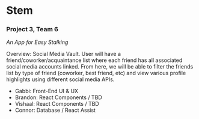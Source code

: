 # Stem

### Project 3, Team 6
*An App for Easy Stalking*

Overview: Social Media Vault. User will have a friend/coworker/acquaintance list where each friend has all associated social media accounts linked. From here, we will be able to filter the friends list by type of friend (coworker, best friend, etc) and view various profile highlights using different social media APIs.
  * Gabbi: Front-End UI & UX
  * Brandon: React Components / TBD
  * Vishaal: React Components / TBD
  * Connor: Database / React Assist
